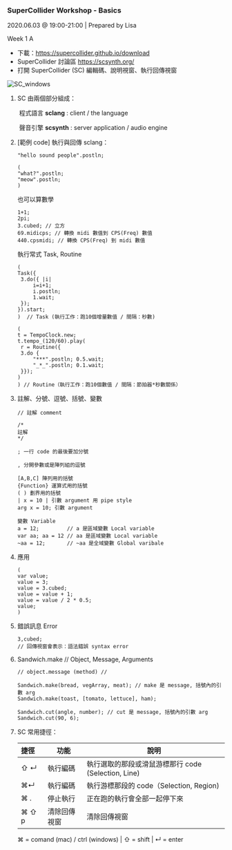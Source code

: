 ### SuperCollider Workshop - Basics 
2020.06.03 @ 19:00-21:00 | Prepared by Lisa

Week 1 A


* 下載：https://supercollider.github.io/download
* SuperCollider 討論區 https://scsynth.org/
* 打開 SuperCollider (SC)
  編輯碼、說明視窗、執行回傳視窗

![SC_windows](https://lh3.googleusercontent.com/pHPttuynsu9bTX78hxgQwd1zxqWNdpmv0w_zyL1M1QvTuOR7_jZ-1zBjvPpZD0Nt8ToMfYvoEnH_frkjIA-_CIUk9QE946666ncdCnPpghKTVg2JKMkiBL9LxKDA_327cSn6_9ArWxBsZ8Bp9E4MBlTMj0RqaDoBta2DDLXzLxXw0x-ToTkAPcPXiq1OukciX0nf44CqMPFwgDo1ITvg8dRVnUDTcGZHBQQooCGOEnqOVlYSOuvCvRTeg64tJNjQUQS-8DW7Qugxr-Hq4KJWHSV7r0rPdmYlxojy1cyKm_TJhY7VQenu5Rc5bqywzVqwd9fLLGXKNn8_6vYuzbs_I1ZEcKMJs1ZATvDj2GywIDOcv6XEDKvxejT2dvCXJSE-kDfBvKRn3xROjL-X3WxF-UcfGBX3IneOtbEekQkW3FicazEaolYbj4u-s--bryd0kyhrHzeusVqf_QSWKYAKHDMqdUK539DvweBNMVDfZFtSNL59RcfuH0ybzYJPBp7_LTZXjLUVMJMF98lR2ArZz5qCVTQoFY-ihcXTlK6E1dlFF7if-OGscI4SwzsOY9TMlbimBGjoKmGJiJ3ahRgv4h3bYO5rUm3cIKL8iPXnF860k62TVlBS1qNs7FXu4p12c7hSxtO9A337ile4ydUk03vzGnqeiDw1ViU064Y_MpSTgrpXt1M34_PueE971Q=w2352-h1498-no?authuser=0)

1. SC 由兩個部分組成：

   ​	程式語言 **sclang** : client / the language

   ​	聲音引擎 **scsynth** : server application / audio engine

2. [範例 code] 執行與回傳 sclang：

   ```
   "hello sound people".postln;
   ```

   ````
   (
   "what?".postln;
   "meow".postln;
   )
   ````

   也可以算數學

   ```
   1+1;
   2pi; 
   3.cubed; // 立方
   69.midicps; // 轉換 midi 數值到 CPS(Freq) 數值
   440.cpsmidi; // 轉換 CPS(Freq) 到 midi 數值
   ```

    執行常式 Task, Routine

   ````
   (
   Task({
   	3.do({ |i|
   		i=i+1;
   		i.postln;
   		1.wait;
   	});
   }).start;
   )  // Task (執行工作：跑10個增量數值 / 間隔：秒數)
   
   (
   t = TempoClock.new;
   t.tempo_(120/60).play(
   	r = Routine({ 
   	3.do {
   		"***".postln; 0.5.wait;
   		"_*_".postln; 0.1.wait;
   	}});
   )
   ) // Routine（執行工作：跑10個數值 / 間隔：節拍器*秒數關係）
   ````

   

3. 註解、分號、逗號、括號、變數

   ````
   // 註解 comment
   
   /* 
   註解 
   */
   
   ; 一行 code 的最後要加分號
   
   , 分開參數或是陣列組的逗號
   
   [A,B,C] 陣列用的括號
   {Function} 運算式用的括號
   ( ) 劃界用的括號
   | x = 10 | 引數 argument 用 pipe style
   arg x = 10; 引數 argument 
   
   變數 Variable 
   a = 12;         // a 是區域變數 Local variable 
   var aa; aa = 12 // aa 是區域變數 Local variable 
   ~aa = 12;       // ~aa 是全域變數 Global varibale
   ````

4. 應用

   ````
   (
   var value;
   value = 3;
   value = 3.cubed;
   value = value + 1;
   value = value / 2 * 0.5;
   value;
   )
   ````

5. 錯誤訊息 Error

   ````
   3,cubed;
   // 回傳視窗會表示：語法錯誤 syntax error 
   ````

6. Sandwich.make // Object, Message, Arguments

   ```````
   // object.message (method) // 
   
   Sandwich.make(bread, vegArray, meat); // make 是 message, 括號內的引數 arg
   Sandwich.make(toast, [tomato, lettuce], ham); 
   
   Sandwich.cut(angle, number); // cut 是 message, 括號內的引數 arg
   Sandwich.cut(90, 6); 
   
   ```````

7. SC 常用捷徑：

   | 捷徑  | 功能         | 說明                                                |
   | :---- | ------------ | --------------------------------------------------- |
   | ⇧ ↵   | 執行編碼     | 執行選取的那段或滑鼠游標那行 code (Selection, Line) |
   | ⌘↵    | 執行編碼     | 執行游標那段的 code（Selection, Region)             |
   | ⌘ .   | 停止執行     | 正在跑的執行會全部一起停下來                        |
   | ⌘ ⇧ p | 清除回傳視窗 | 清除回傳視窗                                        |

   ⌘ = comand (mac) / ctrl (windows) | ⇧ = shift | ↵ = enter

